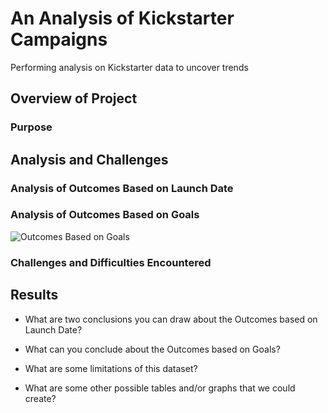 # An Analysis of Kickstarter Campaigns
Performing analysis on Kickstarter data to uncover trends

## Overview of Project

### Purpose

## Analysis and Challenges

### Analysis of Outcomes Based on Launch Date

### Analysis of Outcomes Based on Goals
![Outcomes Based on Goals](https://github.com/Dainita/kickstarter-analysis/blob/main/Outcomes_vs_Goals.png)
### Challenges and Difficulties Encountered

## Results

- What are two conclusions you can draw about the Outcomes based on Launch Date?

- What can you conclude about the Outcomes based on Goals?

- What are some limitations of this dataset?

- What are some other possible tables and/or graphs that we could create?
